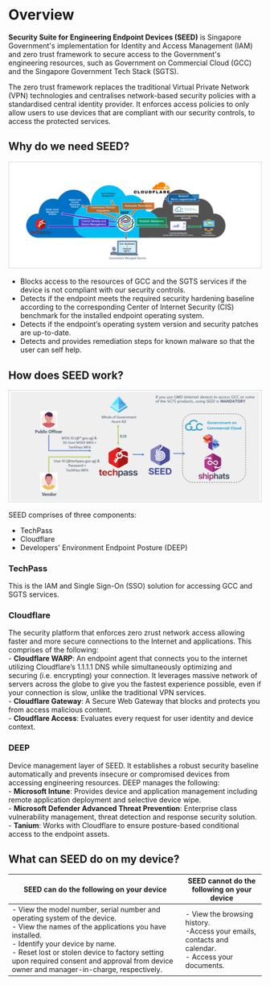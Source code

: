# Overview

**Security Suite for Engineering Endpoint Devices (SEED)** is Singapore Government's implementation for Identity and Access Management (IAM) and zero trust framework to secure access to the Government's engineering resources, such as Government on Commercial Cloud (GCC) and the Singapore Government Tech Stack (SGTS).

The zero trust framework replaces the traditional Virtual Private Network (VPN) technologies and centralises network-based security policies with a standardised central identity provider. It enforces access policies to only allow users to use devices that are compliant with our security controls, to access the protected services.

## Why do we need SEED?

![why-do-we-need-seed](images/why-do-we-need-seed.png)

- Blocks access to the resources of GCC and the SGTS services if the device is not compliant with our security controls.
- Detects if the endpoint meets the required security hardening baseline according to the corresponding Center of Internet Security (CIS) benchmark for the installed endpoint operating system.
- Detects if the endpoint’s operating system version and security patches are up-to-date.
- Detects and provides remediation steps for known malware so that the user can self help.

## How does SEED work?

![how-does-seed-work](images/how-does-seed-work.png)

SEED comprises of three components:

- TechPass
- Cloudflare
- Developers' Environment Endpoint Posture (DEEP)

<!-- tabs:start -->

### **TechPass**

This is the IAM and Single Sign-On (SSO) solution for accessing GCC and SGTS services.

### **Cloudflare**

The security platform that enforces zero zrust network access allowing faster and more secure connections to the Internet and applications. This comprises of the following:<br>- **Cloudflare WARP**: An endpoint agent that connects you to the internet utilizing Cloudflare’s 1.1.1.1 DNS while simultaneously optimizing and securing (i.e. encrypting) your connection. It leverages massive network of servers across the globe to give you the fastest experience possible, even if your connection is slow, unlike the traditional VPN services.<br>- **Cloudflare Gateway**: A Secure Web Gateway that blocks and protects you from access malicious content.<br>- **Cloudflare Access**: Evaluates every request for user identity and device context.

### **DEEP**

Device management layer of SEED. It establishes a robust security baseline automatically​ and prevents insecure or compromised devices from accessing engineering resources.​ DEEP manages the following:<br>- **Microsoft Intune**: Provides device and application management including remote application deployment and selective device wipe.<br>- **Microsoft Defender Advanced Threat Prevention**: Enterprise class vulnerability management, threat detection and response security solution.<br>- **Tanium**: Works with Cloudflare to ensure posture-based conditional access to the endpoint assets.

<!-- tabs:end -->

## What can SEED do on my device?


|SEED can do the following on your device|SEED cannot do the following on your device|
|---|---|
|- View the model number, serial number and operating system of the device.<br>- View the names of the applications you have installed.<br>- Identify your device by name.<br>- Reset lost or stolen device to factory setting upon required consent and approval from device owner and manager-in-charge, respectively.|- View the browsing history.<br>-Access your emails, contacts and calendar.<br>- Access your documents.|










